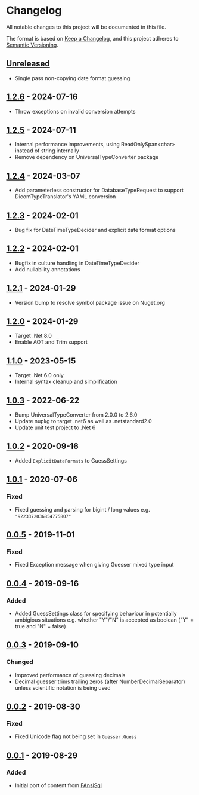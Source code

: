 # Changelog
All notable changes to this project will be documented in this file.

The format is based on [Keep a Changelog](https://keepachangelog.com/en/1.0.0/),
and this project adheres to [Semantic Versioning](https://semver.org/spec/v2.0.0.html).

## [Unreleased]

- Single pass non-copying date format guessing

## [1.2.6] - 2024-07-16

- Throw exceptions on invalid conversion attempts

## [1.2.5] - 2024-07-11

- Internal performance improvements, using ReadOnlySpan&lt;char&gt; instead of string internally
- Remove dependency on UniversalTypeConverter package

## [1.2.4] - 2024-03-07

- Add parameterless constructor for DatabaseTypeRequest to support DicomTypeTranslator's YAML conversion

## [1.2.3] - 2024-02-01

- Bug fix for DateTimeTypeDecider and explicit date format options

## [1.2.2] - 2024-02-01

- Bugfix in culture handling in DateTimeTypeDecider
- Add nullability annotations

## [1.2.1] - 2024-01-29

- Version bump to resolve symbol package issue on Nuget.org

## [1.2.0] - 2024-01-29

- Target .Net 8.0
- Enable AOT and Trim support

## [1.1.0] - 2023-05-15

- Target .Net 6.0 only
- Internal syntax cleanup and simplification

## [1.0.3] - 2022-06-22

- Bump UniversalTypeConverter from 2.0.0 to 2.6.0
- Update nupkg to target .net6 as well as .netstandard2.0
- Update unit test project to .Net 6

## [1.0.2] - 2020-09-16

- Added `ExplicitDateFormats` to GuessSettings

## [1.0.1] - 2020-07-06

### Fixed

- Fixed guessing and parsing for bigint / long values e.g. `"9223372036854775807"`

## [0.0.5] - 2019-11-01

### Fixed

- Fixed Exception message when giving Guesser mixed type input

## [0.0.4] - 2019-09-16

### Added

- Added GuessSettings class for specifying behaviour in potentially ambigious situations e.g. whether "Y"/"N" is accepted as boolean ("Y" = true and "N" = false)

## [0.0.3] - 2019-09-10

### Changed
- Improved performance of guessing decimals
- Decimal guesser trims trailing zeros (after NumberDecimalSeparator) unless scientific notation is being used

## [0.0.2] - 2019-08-30

### Fixed

- Fixed Unicode flag not being set in `Guesser.Guess`

## [0.0.1] - 2019-08-29

### Added

- Initial port of content from [FAnsiSql](https://github.com/HicServices/FAnsiSql)

[Unreleased]: https://github.com/HicServices/TypeGuesser/compare/v1.2.6...main
[1.2.6]: https://github.com/HicServices/TypeGuesser/compare/v1.2.5...v1.2.6
[1.2.5]: https://github.com/HicServices/TypeGuesser/compare/v1.2.4...v1.2.5
[1.2.4]: https://github.com/HicServices/TypeGuesser/compare/v1.2.3...v1.2.4
[1.2.3]: https://github.com/HicServices/TypeGuesser/compare/v1.2.2...v1.2.3
[1.2.2]: https://github.com/HicServices/TypeGuesser/compare/v1.2.1...v1.2.2
[1.2.1]: https://github.com/HicServices/TypeGuesser/compare/v1.2.0...v1.2.1
[1.2.0]: https://github.com/HicServices/TypeGuesser/compare/1.1.0...v1.2.0
[1.1.0]: https://github.com/HicServices/TypeGuesser/compare/1.0.3...1.1.0
[1.0.3]: https://github.com/HicServices/TypeGuesser/compare/1.0.2...1.0.3
[1.0.2]: https://github.com/HicServices/TypeGuesser/compare/1.0.1...1.0.2
[1.0.1]: https://github.com/HicServices/TypeGuesser/compare/0.0.5...1.0.1
[0.0.5]: https://github.com/HicServices/TypeGuesser/compare/0.0.4...0.0.5
[0.0.4]: https://github.com/HicServices/TypeGuesser/compare/0.0.3...0.0.4
[0.0.3]: https://github.com/HicServices/TypeGuesser/compare/0.0.2...0.0.3
[0.0.2]: https://github.com/HicServices/TypeGuesser/compare/0.0.1...0.0.2
[0.0.1]: https://github.com/HicServices/TypeGuesser/compare/88b9b5d6622673eadc13c342f95c2e69ef760995...0.0.1
